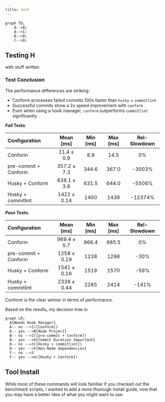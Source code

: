 ```yaml
---
title: test
---
```


```mermaid
graph TD;
    A-->B;
    A-->C;
    B-->D;
    C-->D;
```

## Testing H

with stuff written

### Test Conclusion

The performance differences are striking:

- Conform processes failed commits 100x faster than `husky` + `commitlint`
- Successful commits show a 2x speed improvement with `conform`
- Even when using a hook manager, `conform` outperforms `commitlint`
  significantly

**_Fail_ Tests**:

| Configuration        |  Mean [ms]  | Min [ms] | Max [ms] | Rel-Slowdown |
| :------------------- | :---------: | :------: | :------: | :----------: |
| Conform              | 11.4 ± 0.9  |   8.9    |   14.5   |      0%      |
| pre-commit + Conform | 357.2 ± 7.3 |  344.6   |  367.0   |    -3003%    |
| Husky + Conform      | 639.1 ± 3.8 |  631.5   |  644.0   |    -5506%    |
| Husky + commitlint   | 1422 ± 0.14 |   1400   |   1439   |   -12374%    |

**_Pass_ Tests**:

| Configuration        |  Mean [ms]  | Min [ms] | Max [ms] | Rel-Slowdown |
| :------------------- | :---------: | :------: | :------: | :----------: |
| Conform              | 969.4 ± 5.7 |  966.4   |  985.5   |      0%      |
| pre-commit + Conform | 1258 ± 0.19 |   1238   |   1298   |     -30%     |
| Husky + Conform      | 1541 ± 0.16 |   1519   |   1570   |     -59%     |
| Husky + commitlint   | 2338 ± 0.44 |   2285   |   2414   |    -141%     |

Conform is the clear winner in terms of performance.

Based on the results, my decision tree is:

```mermaid
graph LR;
  A{Needs Hook Manager}
  A-- no -->1([Conform])
  A-- yes -->B{Node Project}
  B-- no -->2([pre-commit + Conform])
  B-- yes -->D{Commit Duration Important}
  D-- no -->3([Husky + commitlint])
  D-- yes -->F{Non-Node dependencies}
  F-- no -->3
  F-- yes -->4([Husky + Conform])
```

## Tool Install

While most of these commands will look familiar if you checked out the benchmark
scripts, I wanted to add a more thorough install guide, now that you may have a
better idea of what you might want to use.
